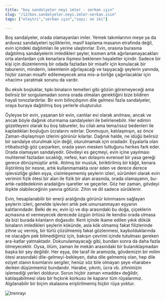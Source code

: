 ```yaml
---
title: "boş sandalyeler neyi imler - serkan ışın"
slug: "/12/bos.sandalyeler.neyi.imler-serkan.isin"
tags: ["eleştri","serkan ışın","sayı: on iki"]

---
```

Boş sandalyeler, orada olamayanları imler. Yemek takımlarının meşe ya da
arduvaz sandalyeleri işçiliklerini, masif kaplama masanın etrafında
değil, evin içindeki dağılımları ile yerine ulaştırırlar. Evin, orasına
burasına dağıtılmış sandalyelerin imledikleri şeyler, kısmen artık
ağırlanamayacakları orta alanlardan çok kenarlara ilişmesi beklenen
hayaletler içindir. Sadece bir kişi için düzenlenmiş bir odada fazladan
bir misafir için konulacak bir taburenin, minderin, iskemlenin
ağırlayacağı ve taşıyacağı şeylerin yanında, hiçbir zaman misafir
edilemeyecek ama mis-a-birliğe çağırılacaklar için «hacim» yaratmak
sorunu da vardır.

Bu eksik boşluklar, tıpkı binaların temelleri gibi gözün göremeyeceği
ama belirsiz bir sorgulamadan sonra orada olmaları gerektiğini bize
bildiren hayali tonozlardırlar. Bir evin bilinçdışının dile gelmesi
fazla sandalyeler, oraya buraya dağıtılmış boş yerlerle oluşturulur.

Öyleyse bir evin, yaşanan bir evin, canlılar evi olarak anılması, ancak
ve ancak böyle dağınık oturmama sandalyeleri ile belirlenebilir. Her
edimin gözetleyeni olarak bu boş tabureler, bu cilalı ama tema/ıssız
bedenleri ile kapladıkları boşluğun ücralarını ısıtırlar. Donmuşun,
katılaşmışın, az önce Zaman-dışılaşmışın izlerini görünür kılarlar.
Dağınık halde, ne idüğü belirsiz bir sandalye oturulmak için değil,
oturulmamak için oradadır. Eşyalarla olan irtibatsızlığı göz çarparken,
orada yasın mesken tuttuğunu herkes fark eder. Orada olamayan
sandalyedir. Gövdeyi es geçmeyi, evin içine yayılması muhtemel fazladan
sıcaklığı, nefesi, kan dolaşımı evrensel bir yasa gereği gerece
dönüşmüştür artık. Atılmış bir musluk, biriktirilmiş bir kâğıt, kenara
iliştirilmiş bir nesne, artık kullanmamakta ısrar eden ve derece derece
işlevsizliğe giden eşya, cisimleşememiş şeylerin izleri, sürümleri
olarak evin verimini fizik ötesi bir alan ile fizik bir alan arasında,
orada olamayanın, bu-artık-raddedekinin aradalığını işaretler ve
geçerler. Göz her zaman, gövdeyi ilişikte olabileceğinin yanına götürür.
Zihin ve dil sadece sürüklenir.

Evin, hesaplanabilir bir enerji aralığında görünür kılınmasını sağlayan
şeylerin izleri, genelde işlevleri artık pek umursanmayan eşyanın
kalıtlarındadır. Belki de ev, evin içi ve dışı arasındaki bu doğa,
çiçeklerin açmasına el vermeyecek derecede üzgün örtüsü ile kendisi
orada olmasa da bizi burada kılanların doğasıdır. Kent içinde ikame
edilen yıkık dökük binaların imledikleri şeylerin kökünde, asla kök
olmamış fakat filizlerinde zihne uç vermiş, bir türlü çözülmemiş fakat
gözlenmesi, kaybolduklarında ne olacağını pek bilmediğimiz için, bakışın
çevrimi içinde tutulması gereken ara-katlar yatmaktadır.
Dokunulamayacağı gibi, bundan sonra da daha fazla ölmeyecektir. Oysa,
ölüm, zaman ile mekân arasındaki bir bulanıklaşmadan başka bir şey
değildir. Her eşya, öte taraf ile aramızda, gövdemizin bir milim ötesi
arasındaki dile-gelmeyi-bekleyen, daha dile gelmemiş olan, hep dile
eziyet olanın kısımlarını sergiler, henüz söz bile olmayan şeye «harabe»
derken düşünmemiz bundandır. Harabe, yıkıntı, ücra vb. zihnimizin
işlemediği yerleri doldurur. Sorun hiçbir zaman «madde» değildir,
katılaşabilmesi olası bir hıçkırık korkusu ile kapanır tüm rüyalarımız.
Algılanabilir bir biçim skalasına eriştirilmemiş hiçbir rüya yoktur.


![trenrayı](/img/ky12_06.jpg)